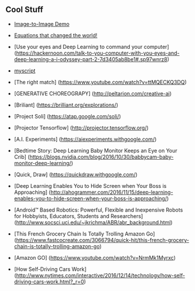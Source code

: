 


## Cool Stuff
* [Image-to-Image Demo](https://affinelayer.com/pixsrv/)
* [Equations that changed the world!](https://github.com/mravendi/AIclub/blob/master/figs/C5CnChtXUAIVPe1.jpg)
* [Use your eyes and Deep Learning to command your computer] (https://hackernoon.com/talk-to-you-computer-with-you-eyes-and-deep-learning-a-i-odyssey-part-2-7d3405ab8be1#.sp97wnrz8)
* [myscript](http://webdemo.myscript.com/views/math.html#)
* [The right match] (https://www.youtube.com/watch?v=ttMQECKQ3DQ)
* [GENERATIVE CHOREOGRAPY] (http://peltarion.com/creative-ai)
* [Briliant] (https://brilliant.org/explorations/)
* [Project Soli] (https://atap.google.com/soli/)
* [Projector Tensorflow] (http://projector.tensorflow.org/)
* [A.I. Experiments] (https://aiexperiments.withgoogle.com/)

* [Bedtime Story: Deep Learning Baby Monitor Keeps an Eye on Your Crib] (https://blogs.nvidia.com/blog/2016/10/30/babbycam-baby-monitor-deep-learning/)

* [Quick, Draw] (https://quickdraw.withgoogle.com/)

* [Deep Learning Enables You to Hide Screen when Your Boss is Approaching] (http://ahogrammer.com/2016/11/15/deep-learning-enables-you-to-hide-screen-when-your-boss-is-approaching/)

* [Android™ Based Robotics: Powerful, Flexible and Inexpensive Robots for Hobbyists, Educators, Students and Researchers] (http://www.socsci.uci.edu/~jkrichma/ABR/abr_background.html)

* [This French Grocery Chain Is Totally Trolling Amazon Go] (https://www.fastcocreate.com/3066794/quick-hit/this-french-grocery-chain-is-totally-trolling-amazon-go)
* [Amazon GO] (https://www.youtube.com/watch?v=NrmMk1Myrxc)
* [How Self-Driving Cars Work] (http://www.nytimes.com/interactive/2016/12/14/technology/how-self-driving-cars-work.html?_r=0)

